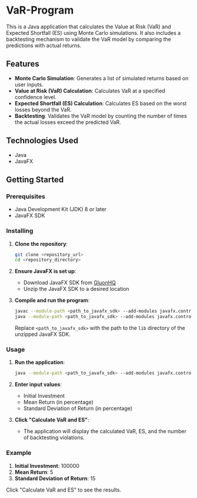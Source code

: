 # VaR-Program

This is a Java application that calculates the Value at Risk (VaR) and Expected Shortfall (ES) using Monte Carlo simulations. It also includes a backtesting mechanism to validate the VaR model by comparing the predictions with actual returns.

## Features

- **Monte Carlo Simulation**: Generates a list of simulated returns based on user inputs.
- **Value at Risk (VaR) Calculation**: Calculates VaR at a specified confidence level.
- **Expected Shortfall (ES) Calculation**: Calculates ES based on the worst losses beyond the VaR.
- **Backtesting**: Validates the VaR model by counting the number of times the actual losses exceed the predicted VaR.

## Technologies Used

- Java
- JavaFX

## Getting Started

### Prerequisites

- Java Development Kit (JDK) 8 or later
- JavaFX SDK

### Installing

1. **Clone the repository**:
    ```sh
    git clone <repository_url>
    cd <repository_directory>
    ```

2. **Ensure JavaFX is set up**:
    - Download JavaFX SDK from [GluonHQ](https://gluonhq.com/products/javafx/)
    - Unzip the JavaFX SDK to a desired location

3. **Compile and run the program**:
    ```sh
    javac --module-path <path_to_javafx_sdk> --add-modules javafx.controls VaRCalculator.java
    java --module-path <path_to_javafx_sdk> --add-modules javafx.controls VaRCalculator
    ```

    Replace `<path_to_javafx_sdk>` with the path to the `lib` directory of the unzipped JavaFX SDK.

### Usage

1. **Run the application**:
    ```sh
    java --module-path <path_to_javafx_sdk> --add-modules javafx.controls VaRCalculator
    ```

2. **Enter input values**:
    - Initial Investment
    - Mean Return (in percentage)
    - Standard Deviation of Return (in percentage)

3. **Click "Calculate VaR and ES"**:
    - The application will display the calculated VaR, ES, and the number of backtesting violations.

### Example

1. **Initial Investment**: 100000
2. **Mean Return**: 5
3. **Standard Deviation of Return**: 15

Click "Calculate VaR and ES" to see the results.

